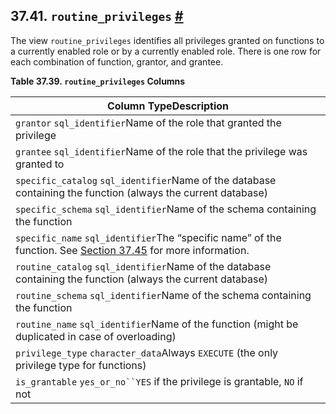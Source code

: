 ## 37.41. `routine_privileges` [#](#INFOSCHEMA-ROUTINE-PRIVILEGES)

The view `routine_privileges` identifies all privileges granted on functions to a currently enabled role or by a currently enabled role. There is one row for each combination of function, grantor, and grantee.

**Table 37.39. `routine_privileges` Columns**

| Column TypeDescription                                                                                                                                     |
| ---------------------------------------------------------------------------------------------------------------------------------------------------------- |
| `grantor` `sql_identifier`Name of the role that granted the privilege                                                                                      |
| `grantee` `sql_identifier`Name of the role that the privilege was granted to                                                                               |
| `specific_catalog` `sql_identifier`Name of the database containing the function (always the current database)                                              |
| `specific_schema` `sql_identifier`Name of the schema containing the function                                                                               |
| `specific_name` `sql_identifier`The “specific name” of the function. See [Section 37.45](infoschema-routines "37.45. routines") for more information. |
| `routine_catalog` `sql_identifier`Name of the database containing the function (always the current database)                                               |
| `routine_schema` `sql_identifier`Name of the schema containing the function                                                                                |
| `routine_name` `sql_identifier`Name of the function (might be duplicated in case of overloading)                                                           |
| `privilege_type` `character_data`Always `EXECUTE` (the only privilege type for functions)                                                                  |
| `is_grantable` `yes_or_no``YES` if the privilege is grantable, `NO` if not                                                                                 |
